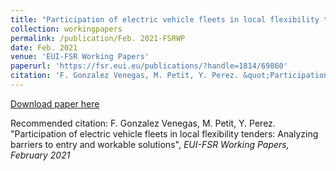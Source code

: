 ```yaml
---
title: "Participation of electric vehicle fleets in local flexibility tenders: Analyzing barriers to entry and workable solutions"
collection: workingpapers
permalink: /publication/Feb. 2021-FSRWP
date: Feb. 2021
venue: 'EUI-FSR Working Papers'
paperurl: 'https://fsr.eui.eu/publications/?handle=1814/69860'
citation: 'F. Gonzalez Venegas, M. Petit, Y. Perez. &quot;Participation of electric vehicle fleets in local flexibility tenders: Analyzing barriers to entry and workable solutions&quot;, <i>EUI-FSR Working Papers<i>, February 2021'
---
```


<a href='https://fsr.eui.eu/publications/?handle=1814/69860'>Download paper here</a>

Recommended citation: F. Gonzalez Venegas, M. Petit, Y. Perez. "Participation of electric vehicle fleets in local flexibility tenders: Analyzing barriers to entry and workable solutions", <i>EUI-FSR Working Papers<i>, February 2021
  
